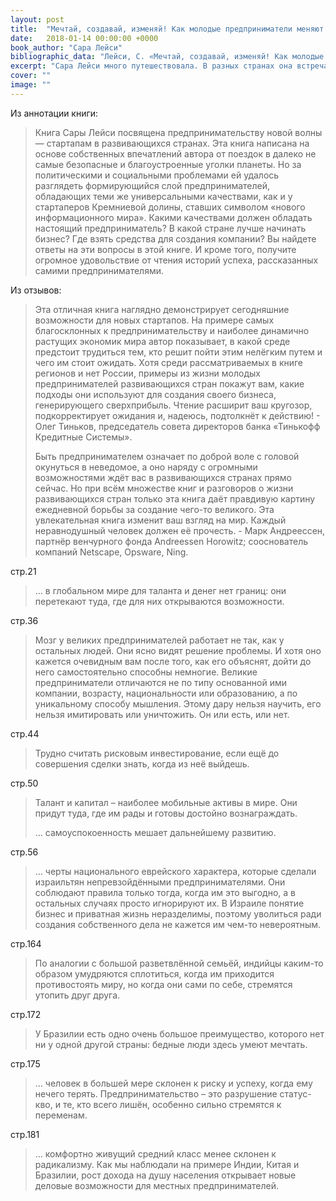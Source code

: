 ```yaml
---
layout: post
title:  "Мечтай, создавай, изменяй! Как молодые предприниматели меняют мир и зарабатывают состояния"
date:   2018-01-14 00:00:00 +0000
book_author: "Сара Лейси"
bibliographic_data: "Лейси, С. «Мечтай, создавай, изменяй! Как молодые предприниматели меняют мир и зарабатывают состояния» / Сара Лейси; пер. с англ. Э. Кондуковой. — М.: Манн, Иванов и Фербер, Эксмо, 2012. — 256 с."
excerpt: "Сара Лейси много путешествовала. В разных странах она встречалась и беседовала с людьми, сделавшими свой бизнес и изменившими и свою жизнь и жизнь окружающих. Об этом её книга."
cover: ""
image: ""
---
```


Из аннотации книги:

> Книга Сары Лейси посвящена предпринимательству новой волны — стартапам в развивающихся странах. Эта книга написана на основе собственных впечатлений автора от поездок в далеко не самые безопасные и благоустроенные уголки планеты. Но за политическими и социальными проблемами ей удалось разглядеть формирующийся слой предпринимателей, обладающих теми же универсальными качествами, как и у стартаперов Кремниевой долины, ставших символом «нового информационного мира». Какими качествами должен обладать настоящий предприниматель? В какой стране лучше начинать бизнес? Где взять средства для создания компании? Вы найдете ответы на эти вопросы в этой книге. И кроме того, получите огромное удовольствие от чтения историй успеха, рассказанных самими предпринимателями.

Из отзывов:

> Эта отличная книга наглядно демонстрирует сегодняшние возможности для новых стартапов. На примере самых благосклонных к предпринимательству и наиболее динамично растущих экономик мира автор показывает, в какой среде предстоит трудиться тем, кто решит пойти этим нелёгким путем и чего им стоит ожидать. Хотя среди рассматриваемых в книге регионов и нет России, примеры из жизни молодых предпринимателей развивающихся стран покажут вам, какие подходы они используют для создания своего бизнеса, генерирующего сверхприбыль. Чтение расширит ваш кругозор, подкорректирует ожидания и, надеюсь, подтолкнёт к действию! - Олег Тиньков, председатель совета директоров банка «Тинькофф Кредитные Системы».
>
> Быть предпринимателем означает по доброй воле с головой окунуться в неведомое, а оно наряду с огромными возможностями ждёт вас в развивающихся странах прямо сейчас. Но при всём множестве книг и разговоров о жизни развивающихся стран только эта книга даёт правдивую картину ежедневной борьбы за создание чего-то великого. Эта увлекательная книга изменит ваш взгляд на мир. Каждый неравнодушный человек должен её прочесть. - Марк Андреессен, партнёр венчурного фонда Andreessen Horowitz; сооснователь компаний Netscape, Opsware, Ning.

стр.21

> … в глобальном мире для таланта и денег нет границ: они перетекают туда, где для них открываются возможности.

стр.36

> Мозг у великих предпринимателей работает не так, как у остальных людей. Они ясно видят решение проблемы. И хотя оно кажется очевидным вам после того, как его объяснят, дойти до него самостоятельно способны немногие. Великие предприниматели отличаются не по типу основанной ими компании, возрасту, национальности или образованию, а по уникальному способу мышления. Этому дару нельзя научить, его нельзя имитировать или уничтожить. Он или есть, или нет.

стр.44

> Трудно считать рисковым инвестирование, если ещё до совершения сделки знать, когда из неё выйдешь.

стр.50

> Талант и капитал – наиболее мобильные активы в мире. Они придут туда, где им рады и готовы достойно вознаграждать. 
>
> … самоуспокоенность мешает дальнейшему развитию.

стр.56

> … черты национального еврейского характера, которые сделали израильтян непревзойдёнными предпринимателями. Они соблюдают правила только тогда, когда им это выгодно, а в остальных случаях просто игнорируют их. В Израиле понятие бизнес и приватная жизнь неразделимы, поэтому уволиться ради создания собственного дела не кажется им чем-то невероятным.

стр.164

> По аналогии с большой разветвлённой семьёй, индийцы каким-то образом умудряются сплотиться, когда им приходится противостоять миру, но когда они сами по себе, стремятся утопить друг друга.

стр.172

> У Бразилии есть одно очень большое преимущество, которого нет ни у одной другой страны: бедные люди здесь умеют мечтать.

стр.175

> … человек в большей мере склонен к риску и успеху, когда ему нечего терять. Предпринимательство – это разрушение статус-кво, и те, кто всего лишён, особенно сильно стремятся к переменам.

стр.181

> … комфортно живущий средний класс менее склонен к радикализму. Как мы наблюдали на примере Индии, Китая и Бразилии, рост дохода на душу населения открывает новые деловые возможности для местных предпринимателей.
